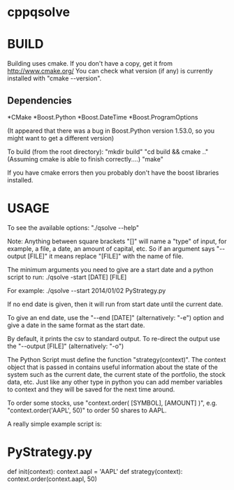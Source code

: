 cppqsolve
=========

BUILD
=====
Building uses cmake.  If you don't have a copy, get it from http://www.cmake.org/
You can check what version (if any) is currently installed with "cmake --version".

Dependencies
-------------
*CMake
*Boost.Python
*Boost.DateTime
*Boost.ProgramOptions

(It appeared that there was a bug in Boost.Python version 1.53.0, so you might
want to get a different version)

To build (from the root directory):
"mkdir build"
"cd build && cmake .."
(Assuming cmake is able to finish correctly....)
"make"

If you have cmake errors then you probably don't have the boost libraries installed.

USAGE
=====
To see the available options: "./qsolve --help"

Note: Anything between square brackets "[]" will name a "type" of input, for example, a file,
a date, an amount of capital, etc.  So if an argument says "--output [FILE]" it means
replace "[FILE]" with the name of file.

The minimum arguments you need to give are a start date and a python script to run:
./qsolve -start [DATE] [FILE]

For example:
./qsolve --start 2014/01/02 PyStrategy.py

If no end date is given, then it will run from start date until the current date.

To give an end date, use the "--end [DATE]" (alternatively: "-e") option and give a date
in the same format as the start date.

By default, it prints the csv to standard output.  To re-direct the output use the
"--output [FILE]" (alternatively: "-o") 

The Python Script must define the function "strategy(context)".  The context object that
is passed in contains useful information about the state of the system such as the current
date, the current state of the portfolio, the stock data, etc.  Just like any other type
in python you can add member variables to context and they will be saved for the next time
around.

To order some stocks, use "context.order( [SYMBOL], [AMOUNT] )", e.g. "context.order('AAPL', 50)"
to order 50 shares to AAPL.

A really simple example script is:

# PyStrategy.py
def init(context):
    context.aapl = 'AAPL'
def strategy(context):
    context.order(context.aapl, 50)

    